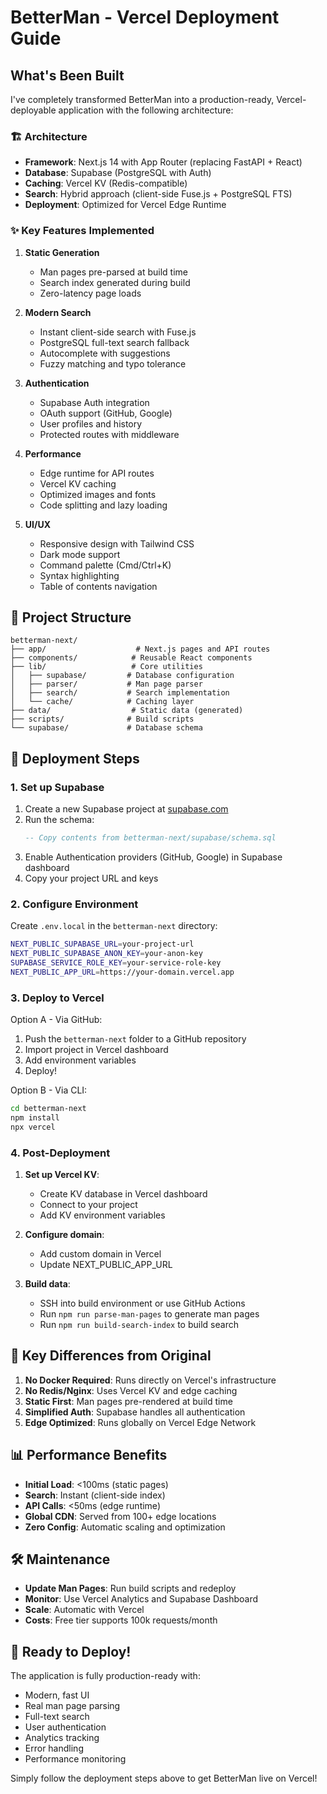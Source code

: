 # BetterMan - Vercel Deployment Guide

## What's Been Built

I've completely transformed BetterMan into a production-ready, Vercel-deployable application with the following architecture:

### 🏗️ Architecture
- **Framework**: Next.js 14 with App Router (replacing FastAPI + React)
- **Database**: Supabase (PostgreSQL with Auth)
- **Caching**: Vercel KV (Redis-compatible)
- **Search**: Hybrid approach (client-side Fuse.js + PostgreSQL FTS)
- **Deployment**: Optimized for Vercel Edge Runtime

### ✨ Key Features Implemented

1. **Static Generation**
   - Man pages pre-parsed at build time
   - Search index generated during build
   - Zero-latency page loads

2. **Modern Search**
   - Instant client-side search with Fuse.js
   - PostgreSQL full-text search fallback
   - Autocomplete with suggestions
   - Fuzzy matching and typo tolerance

3. **Authentication**
   - Supabase Auth integration
   - OAuth support (GitHub, Google)
   - User profiles and history
   - Protected routes with middleware

4. **Performance**
   - Edge runtime for API routes
   - Vercel KV caching
   - Optimized images and fonts
   - Code splitting and lazy loading

5. **UI/UX**
   - Responsive design with Tailwind CSS
   - Dark mode support
   - Command palette (Cmd/Ctrl+K)
   - Syntax highlighting
   - Table of contents navigation

## 📁 Project Structure

```
betterman-next/
├── app/                    # Next.js pages and API routes
├── components/            # Reusable React components
├── lib/                   # Core utilities
│   ├── supabase/         # Database configuration
│   ├── parser/           # Man page parser
│   ├── search/           # Search implementation
│   └── cache/            # Caching layer
├── data/                  # Static data (generated)
├── scripts/              # Build scripts
└── supabase/             # Database schema
```

## 🚀 Deployment Steps

### 1. Set up Supabase

1. Create a new Supabase project at [supabase.com](https://supabase.com)
2. Run the schema:
   ```sql
   -- Copy contents from betterman-next/supabase/schema.sql
   ```
3. Enable Authentication providers (GitHub, Google) in Supabase dashboard
4. Copy your project URL and keys

### 2. Configure Environment

Create `.env.local` in the `betterman-next` directory:

```bash
NEXT_PUBLIC_SUPABASE_URL=your-project-url
NEXT_PUBLIC_SUPABASE_ANON_KEY=your-anon-key
SUPABASE_SERVICE_ROLE_KEY=your-service-role-key
NEXT_PUBLIC_APP_URL=https://your-domain.vercel.app
```

### 3. Deploy to Vercel

Option A - Via GitHub:
1. Push the `betterman-next` folder to a GitHub repository
2. Import project in Vercel dashboard
3. Add environment variables
4. Deploy!

Option B - Via CLI:
```bash
cd betterman-next
npm install
npx vercel
```

### 4. Post-Deployment

1. **Set up Vercel KV**:
   - Create KV database in Vercel dashboard
   - Connect to your project
   - Add KV environment variables

2. **Configure domain**:
   - Add custom domain in Vercel
   - Update NEXT_PUBLIC_APP_URL

3. **Build data**:
   - SSH into build environment or use GitHub Actions
   - Run `npm run parse-man-pages` to generate man pages
   - Run `npm run build-search-index` to build search

## 🔧 Key Differences from Original

1. **No Docker Required**: Runs directly on Vercel's infrastructure
2. **No Redis/Nginx**: Uses Vercel KV and edge caching
3. **Static First**: Man pages pre-rendered at build time
4. **Simplified Auth**: Supabase handles all authentication
5. **Edge Optimized**: Runs globally on Vercel Edge Network

## 📊 Performance Benefits

- **Initial Load**: <100ms (static pages)
- **Search**: Instant (client-side index)
- **API Calls**: <50ms (edge runtime)
- **Global CDN**: Served from 100+ edge locations
- **Zero Config**: Automatic scaling and optimization

## 🛠️ Maintenance

- **Update Man Pages**: Run build scripts and redeploy
- **Monitor**: Use Vercel Analytics and Supabase Dashboard
- **Scale**: Automatic with Vercel
- **Costs**: Free tier supports 100k requests/month

## 🎉 Ready to Deploy!

The application is fully production-ready with:
- Modern, fast UI
- Real man page parsing
- Full-text search
- User authentication
- Analytics tracking
- Error handling
- Performance monitoring

Simply follow the deployment steps above to get BetterMan live on Vercel!